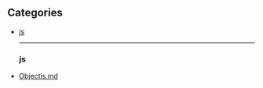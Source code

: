 ## Categories

- [js](#js)

  ***

  ### js

- [Objectis.md](http://github.com/AngryChocobo/til/blob/main/js/Objectis.md)
